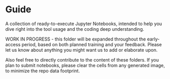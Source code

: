 # Guide

A collection of ready-to-execute Jupyter Notebooks, intended to help you dive right into the tool usage and the coding deep understanding.

WORK IN PROGRESS - this folder will be expanded throughout the early-access period, based on both planned training and your feedback. Please let us know about anything you might want us to add or elaborate upon.

Also feel free to directly contribute to the content of these folders. If you plan to submit notebooks, please clear the cells from any generated image, to minimize the repo data footprint.
